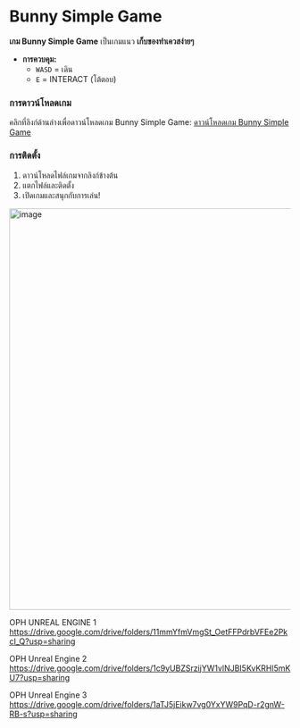 # Bunny Simple Game

**เกม Bunny Simple Game** เป็นเกมแนว **เก็บของทำเควสง่ายๆ**

- **การควบคุม:**
  - `WASD` = เดิน
  - `E` = INTERACT (โต้ตอบ)

### การดาวน์โหลดเกม

คลิกที่ลิงก์ด้านล่างเพื่อดาวน์โหลดเกม Bunny Simple Game:
[ดาวน์โหลดเกม Bunny Simple Game](https://drive.google.com/file/d/1RVZg-cbzxXdFaH1DDZUVy-17HGG2rqeu/view?usp=sharing)

### การติดตั้ง
1. ดาวน์โหลดไฟล์เกมจากลิงก์ข้างต้น
2. แตกไฟล์และติดตั้ง
3. เปิดเกมและสนุกกับการเล่น!

<img width="1279" height="719" alt="image" src="https://github.com/user-attachments/assets/1f4728ed-5226-4be0-85e4-cc9ba7d2ab50" />

OPH UNREAL ENGINE 1 https://drive.google.com/drive/folders/11mmYfmVmgSt_OetFFPdrbVFEe2PkcI_Q?usp=sharing

OPH Unreal Engine 2 https://drive.google.com/drive/folders/1c9yUBZSrzijYW1vlNJBI5KvKRHl5mKU7?usp=sharing

OPH Unreal Engine 3 https://drive.google.com/drive/folders/1aTJ5jEikw7vg0YxYW9PqD-r2gnW-RB-s?usp=sharing
